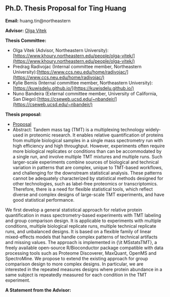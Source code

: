 ## Ph.D. Thesis Proposal for Ting Huang

**Email:** huang.tin@northeastern

**Advisor:** [Olga Vitek](https://www.khoury.northeastern.edu/people/olga-vitek/)  

**Thesis Committee:** 
- Olga Vitek (Advisor, Northeastern University): [https://www.khoury.northeastern.edu/people/olga-vitek/](https://www.khoury.northeastern.edu/people/olga-vitek/)
- Predrag Radivojac (Internal committee member, Northeastern University):[https://www.ccs.neu.edu/home/radivojac/](https://www.ccs.neu.edu/home/radivojac/)
- Kylie Bemis (Internal committee member, Northeastern University):[https://kuwisdelu.github.io/](https://kuwisdelu.github.io/)
- Nuno Bandeira (External committee member, University of California, San Diego):[https://cseweb.ucsd.edu/~nbandeir/](https://cseweb.ucsd.edu/~nbandeir/)

**Thesis proposal:** 
- [Proposal](proposal.pdf)
- Abstract: Tandem mass tag (TMT)  is a multiplexing technology widely-used in proteomic research. It enables relative quantification of proteins from multiple biological samples in a single mass spectrometry run with high efficiency and high throughput. However, experiments often require more biological replicates or conditions than can be accommodated by a single run, and involve multiple TMT mixtures and multiple runs. Such larger-scale experiments combine sources of biological and technical variation in patterns that are complex, unique to TMT-based workflows, and challenging for the downstream statistical analysis. These patterns cannot be adequately characterized by statistical methods designed for other technologies, such as label-free proteomics or transcriptomics. Therefore, there is a need for flexible statistical tools, which reflect diverse and complex designs of large-scale TMT experiments, and have good statistical performance.

We first develop a general statistical approach for relative protein quantification in mass spectrometry-based experiments with TMT labeling and group comparison design. It is applicable to experiments with multiple conditions, multiple biological replicate runs, multiple technical replicate runs, and unbalanced designs. It is based on a flexible family of linear mixed-effects models that handle complex patterns of technical artifacts and missing values. The approach is implemented in {\it MSstatsTMT}, a freely available open-source R/Bioconductor package compatible with data processing tools such as Proteome Discoverer, MaxQuant, OpenMS and SpectroMine. We propose to extend the existing approach for group comparison design to more complex designs. In particular, we are interested in the repeated measures designs where protein abundance in a same subject is repeatedly measured for each condition in the TMT experiment. 

**A Statement from the Advisor:**  

